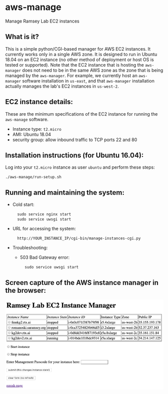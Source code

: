 # aws-manage
Manage Ramsey Lab EC2 instances

## What is it?

This is a simple python/CGI-based manager for AWS EC2 instances. It currently
works only in a single AWS zone. It is designed to run in Ubuntu 18.04 on an EC2
instance (no other method of deployment or host OS is tested or supported).
Note that the EC2 instance that is hosting the `aws-manager` does not need to
be in the same AWS zone as the zone that is being managed by the `aws-manager`.
For example, we currently host an `aws-manager` software installation in
`us-east`, and that `aws-manager` installation actually manages the lab's EC2
instances in `us-west-2`.

## EC2 instance details:

These are the minimum specifications of the EC2 instance for running the `aws-manage`
software.

- Instance type: `t2.micro`
- AMI: Ubuntu 18.04
- security group:  allow inbound traffic to TCP ports 22 and 80

## Installation instructions (for Ubuntu 16.04):

Log into your `t2.micro` instance as user `ubuntu` and perform these steps:

    ./aws-manage/run-setup.sh

## Running and maintaining the system:

- Cold start:

        sudo service nginx start
        sudo service uwsgi start

- URL for accessing the system:

        http://YOUR_INSTANCE_IP/cgi-bin/manage-instances-cgi.py
        
- Troubleshooting:

    - 503 Bad Gateway error:
    
            sudo service uwsgi start
            

## Screen capture of the AWS instance manager in the browser:

![screen capture of aws-manage](https://raw.githubusercontent.com/ramseylab/aws-manage/master/aws-manage-screen-capture.png)
